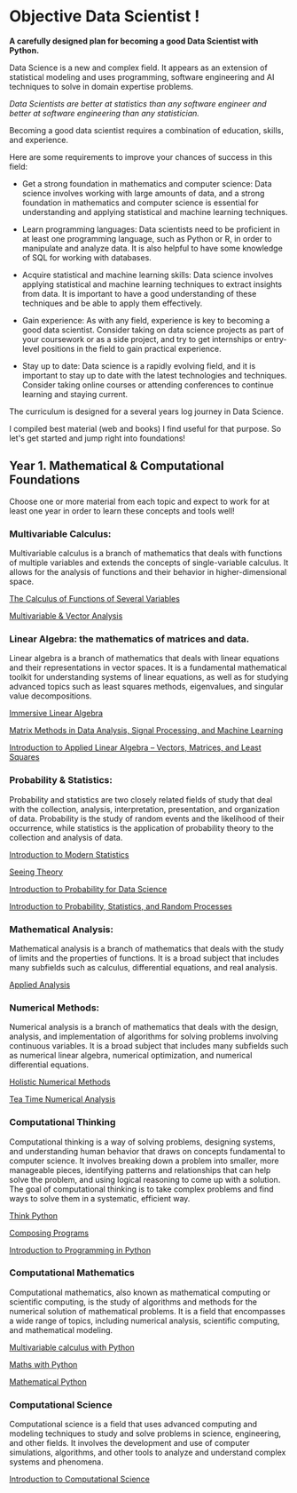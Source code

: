 # Objective Data Scientist !

**A carefully designed plan for becoming a good Data Scientist with Python.**

Data Science is a new and complex field. It appears as an extension of statistical modeling and uses programming, software engineering and AI techniques to solve in domain expertise problems.

*Data Scientists are better at statistics than any software engineer and better at software engineering than any statistician.*

Becoming a good data scientist requires a combination of education, skills, and experience. 

Here are some requirements to improve your chances of success in this field:

- Get a strong foundation in mathematics and computer science: Data science involves working with large amounts of data, and a strong foundation in mathematics and computer science is essential for understanding and applying statistical and machine learning techniques.

- Learn programming languages: Data scientists need to be proficient in at least one programming language, such as Python or R, in order to manipulate and analyze data. It is also helpful to have some knowledge of SQL for working with databases.

- Acquire statistical and machine learning skills: Data science involves applying statistical and machine learning techniques to extract insights from data. It is important to have a good understanding of these techniques and be able to apply them effectively.

- Gain experience: As with any field, experience is key to becoming a good data scientist. Consider taking on data science projects as part of your coursework or as a side project, and try to get internships or entry-level positions in the field to gain practical experience.

- Stay up to date: Data science is a rapidly evolving field, and it is important to stay up to date with the latest technologies and techniques. Consider taking online courses or attending conferences to continue learning and staying current.

The curriculum is designed for a several years log journey in Data Science. 

I compiled best material (web and books) I find useful for that purpose. So let's get started and jump right into foundations!

## Year 1. Mathematical & Computational Foundations

Choose one or more material from each topic and expect to work for at least one year in order to learn these concepts and tools well!


### Multivariable Calculus:

Multivariable calculus is a branch of mathematics that deals with functions of multiple variables and extends the concepts of single-variable calculus. It allows for the analysis of functions and their behavior in higher-dimensional space.

[The Calculus of Functions of Several Variables](http://www.synechism.org/wp/the-calculus-of-functions-of-several-variables/)

[Multivariable & Vector Analysis](http://www.williamchen-mathematics.info/lnmvafolder/lnmva.html)


### Linear Algebra: the mathematics of matrices and data.

Linear algebra is a branch of mathematics that deals with linear equations and their representations in vector spaces. It is a fundamental mathematical toolkit for understanding systems of linear equations, as well as for studying advanced topics such as least squares methods, eigenvalues, and singular value decompositions.

[Immersive Linear Algebra](http://immersivemath.com/ila/index.html)

[Matrix Methods in Data Analysis, Signal Processing, and Machine Learning](https://ocw.mit.edu/courses/18-065-matrix-methods-in-data-analysis-signal-processing-and-machine-learning-spring-2018/)

[Introduction to Applied Linear Algebra – Vectors, Matrices, and Least Squares](https://web.stanford.edu/~boyd/vmls/)

### Probability & Statistics:

Probability and statistics are two closely related fields of study that deal with the collection, analysis, interpretation, presentation, and organization of data. Probability is the study of random events and the likelihood of their occurrence, while statistics is the application of probability theory to the collection and analysis of data.

[Introduction to Modern Statistics](https://www.openintro.org/book/ims/)

[Seeing Theory](https://seeing-theory.brown.edu/index.html#firstPage)

[Introduction to Probability for Data Science](https://probability4datascience.com/index.html)

[Introduction to Probability, Statistics, and Random Processes](https://www.probabilitycourse.com/)

### Mathematical Analysis:

Mathematical analysis is a branch of mathematics that deals with the study of limits and the properties of functions. It is a broad subject that includes many subfields such as calculus, differential equations, and real analysis.

[Applied Analysis](https://www.math.ucdavis.edu/~hunter/book/pdfbook.html)

### Numerical Methods:

Numerical analysis is a branch of mathematics that deals with the design, analysis, and implementation of algorithms for solving problems involving continuous variables. It is a broad subject that includes many subfields such as numerical linear algebra, numerical optimization, and numerical differential equations.

[Holistic Numerical Methods](https://nm.mathforcollege.com/)

[Tea Time Numerical Analysis](https://lqbrin.github.io/tea-time-numerical/)

### Computational Thinking

Computational thinking is a way of solving problems, designing systems, and understanding human behavior that draws on concepts fundamental to computer science. It involves breaking down a problem into smaller, more manageable pieces, identifying patterns and relationships that can help solve the problem, and using logical reasoning to come up with a solution. The goal of computational thinking is to take complex problems and find ways to solve them in a systematic, efficient way.

[Think Python](https://www.greenteapress.com/thinkpython/thinkpython.html)

[Composing Programs](https://composingprograms.com/)

[Introduction to Programming in Python](https://introcs.cs.princeton.edu/python/home/)


### Computational Mathematics

Computational mathematics, also known as mathematical computing or scientific computing, is the study of algorithms and methods for the numerical solution of mathematical problems. It is a field that encompasses a wide range of topics, including numerical analysis, scientific computing, and mathematical modeling.

[Multivariable calculus with Python](https://github.com/Mason-McGough/MultivariableCalculus)

[Maths with Python](https://maths-with-python.readthedocs.io/en/latest/index.html)

[Mathematical Python](https://patrickwalls.github.io/mathematicalpython/)

### Computational Science

Computational science is a field that uses advanced computing and modeling techniques to study and solve problems in science, engineering, and other fields. It involves the development and use of computer simulations, algorithms, and other tools to analyze and understand complex systems and phenomena.

[Introduction to Computational Science](https://ics.wofford-ecs.org/)
